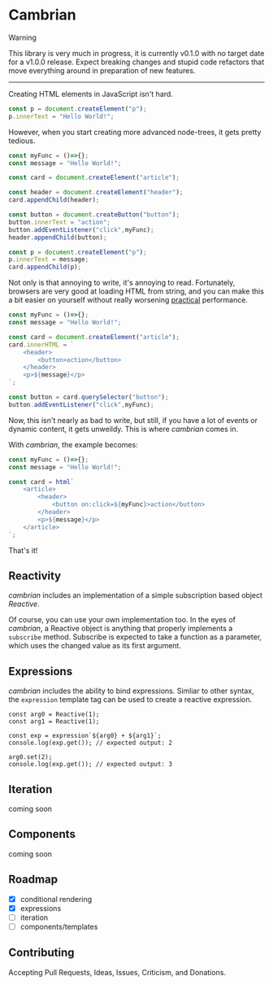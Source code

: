 # Cambrian
> [!WARNING]
> This library is very much in progress, it is currently v0.1.0 with no target 
> date for a v1.0.0 release. Expect breaking changes and stupid code refactors
> that move everything around in preparation of new features.
---
Creating HTML elements in JavaScript isn't hard.

```js
const p = document.createElement("p");
p.innerText = "Hello World!";
```

However, when you start creating more advanced node-trees, it gets pretty tedious.

```js
const myFunc = ()=>{};
const message = "Hello World!";

const card = document.createElement("article");

const header = document.createElement("header");
card.appendChild(header);

const button = document.createButton("button");
button.innerText = "action";
button.addEventListener("click",myFunc);
header.appendChild(button);

const p = document.createElement("p");
p.innerText = message;
card.appendChild(p);

```

Not only is that annoying to write, it's annoying to read. Fortunately, browsers are very good at loading HTML from string, and you can make this a bit easier on yourself without really worsening <u title="">practical</u> performance.

```js
const myFunc = ()=>{};
const message = "Hello World!";

const card = document.createElement("article");
card.innerHTML = `
    <header>
        <button>action</button>
    </header>
    <p>${message}</p>
`;

const button = card.querySelector("button");
button.addEventListener("click",myFunc);
```

Now, this isn't nearly as bad to write, but still, if you have a lot of events or dynamic content, it gets unweildy. This is where _cambrian_ comes in.

With _cambrian_, the example becomes:

```js
const myFunc = ()=>{};
const message = "Hello World!";

const card = html`
    <article>
        <header>
            <button on:click=${myFunc}>action</button>
        </header>
        <p>${message}</p> 
    </article>
`;
```

That's it!

## Reactivity
_cambrian_ includes an implementation of a simple subscription based object _Reactive_.

Of course, you can use your own implementation too. In the eyes of _cambrian_, a Reactive object is anything that properly implements a `subscribe` method. Subscribe is expected to take a function as a parameter, which uses the changed value as its first argument.

## Expressions
_cambrian_ includes the ability to bind expressions. Simliar to other syntax, the `expression` template tag can be used to create a reactive expression.

```
const arg0 = Reactive(1);
const arg1 = Reactive(1);

const exp = expression`${arg0} + ${arg1}`;
console.log(exp.get()); // expected output: 2

arg0.set(2);
console.log(exp.get()); // expected output: 3
```

## Iteration
coming soon

## Components
coming soon

## Roadmap
 - [x] conditional rendering
 - [x] expressions
 - [ ] iteration
 - [ ] components/templates

## Contributing

Accepting Pull Requests, Ideas, Issues, Criticism, and Donations.
